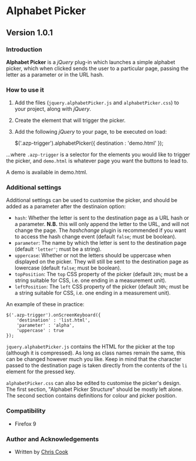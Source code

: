 Alphabet Picker
=============

Version 1.0.1
-----------

### Introduction

__Alphabet Picker__ is a _jQuery_ plug-in which launches a simple alphabet picker, which when clicked sends the user to a particular page, passing the letter as a parameter or in the URL hash.

### How to use it

1. Add the files (`jquery.alphabetPicker.js` and `alphabetPicker.css`) to your project, along with _jQuery_.
2. Create the element that will trigger the picker.
3. Add the following _jQuery_ to your page, to be executed on load:

	$('.azp-trigger').alphabetPicker({
		destination     : 'demo.html'
	});

...where `.azp-trigger` is a selector for the elements you would like to trigger the picker, and `demo.html` is whatever page you want the buttons to lead to.

A demo is available in demo.html.

### Additional settings

Additional settings can be used to customise the picker, and should be added as a parameter after the destinaion option:

+ `hash`: Whether the letter is sent to the destination page as a URL hash or a parameter. __N.B.__ this will only append the letter to the URL, and will not change the page. The _hashchange_ plugin is recommended if you want to access the hash change event (default `false`; must be boolean).
+ `parameter`: The name by which the letter is sent to the destination page (default `'letter'`; must be a string).
+ `uppercase`: Whether or not the letters should be uppercase when displayed on the picker. They will still be sent to the destination page as lowercase (default `false`; must be boolean).
+ `topPosition`: The `top` CSS property of the picker (default `20%`; must be a string suitable for CSS, i.e. one ending in a measurement unit).
+ `leftPosition`: The `left` CSS property of the picker (default `30%`; must be a string suitable for CSS, i.e. one ending in a measurement unit).

An example of these in practice:

	$('.azp-trigger').onScreenKeyboard({
		'destination' : 'list.html',
		'parameter' : 'alpha',
		'uppercase' : true
	});

`jquery.alphabetPicker.js` contains the HTML for the picker at the top (although it is compressed). As long as class names remain the same, this can be changed however much you like. Keep in mind that the character passed to the destination page is taken directly from the contents of the `li` element for the pressed key.

`alphabetPicker.css` can also be edited to customise the picker's design. The first section, "Alphabet Picker Structure" should be mostly left alone. The second section contains definitions for colour and picker position.

### Compatibility

+ Firefox 9

### Author and Acknowledgements

+ Written by [Chris Cook](http://chris-cook.co.uk)
